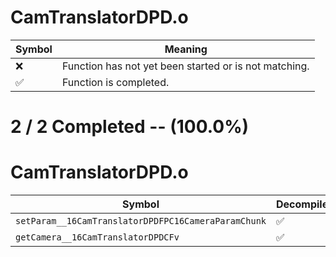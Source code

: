 # CamTranslatorDPD.o
| Symbol | Meaning 
| ------------- | ------------- 
| :x: | Function has not yet been started or is not matching. 
| :white_check_mark: | Function is completed. 


# 2 / 2 Completed -- (100.0%)
# CamTranslatorDPD.o
| Symbol | Decompiled? |
| ------------- | ------------- |
| `setParam__16CamTranslatorDPDFPC16CameraParamChunk` | :white_check_mark: |
| `getCamera__16CamTranslatorDPDCFv` | :white_check_mark: |
